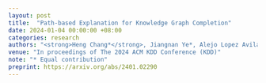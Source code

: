 ```yaml
---
layout: post
title:  "Path-based Explanation for Knowledge Graph Completion"
date: 2024-01-04 00:00:00 +08:00
categories: research
authors: "<strong>Heng Chang*</strong>, Jiangnan Ye*, Alejo Lopez Avila, Jinhua Du, Jia Li"
venue: "In proceedings of The 2024 ACM KDD Conference (KDD)"
note: "* Equal contribution" 
preprint: https://arxiv.org/abs/2401.02290
---
```

